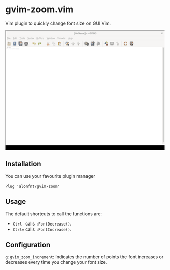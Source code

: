 # gvim-zoom.vim 

Vim plugin to quickly change font size on GUI Vim.

![screencapture](docs/showcase.gif)


## Installation
You can use your favourite plugin manager

```
Plug 'alonfnt/gvim-zoom'
```

## Usage

The default shortcuts to call the functions are:
* `Ctrl-` calls `:FontDecrease()`.
* `Ctrl=` calls `:FontIncrease()`.

## Configuration
`g:gvim_zoom_increment`: Indicates the number of points the font increases or decreases every time you change your font size.
